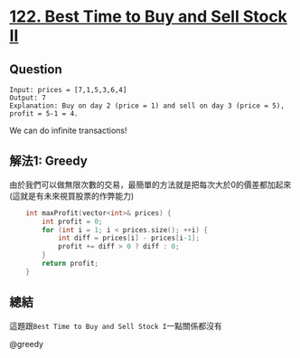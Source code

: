 # [122. Best Time to Buy and Sell Stock II](https://leetcode.com/problems/best-time-to-buy-and-sell-stock-ii/)

## Question
```
Input: prices = [7,1,5,3,6,4]
Output: 7
Explanation: Buy on day 2 (price = 1) and sell on day 3 (price = 5), profit = 5-1 = 4.
``` 
We can do infinite transactions!

## 解法1: Greedy
由於我們可以做無限次數的交易，最簡單的方法就是把每次大於0的價差都加起來 (這就是有未來視買股票的作弊能力)

```cpp
    int maxProfit(vector<int>& prices) {
        int profit = 0;
        for (int i = 1; i < prices.size(); ++i) {
            int diff = prices[i] - prices[i-1];
            profit += diff > 0 ? diff : 0;
        }
        return profit;
    }
```

## 總結
這題跟`Best Time to Buy and Sell Stock I`一點關係都沒有

@greedy
